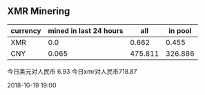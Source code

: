 ## XMR Minering

|currency|mined in last 24 hours|all|in pool|
|---|---|---|---|
|XMR|0.0|0.662|0.455|
|CNY|0.065|475.811|326.886|

今日美元对人民币 6.93	今日xmr对人民币718.87


2018-10-19 19:00